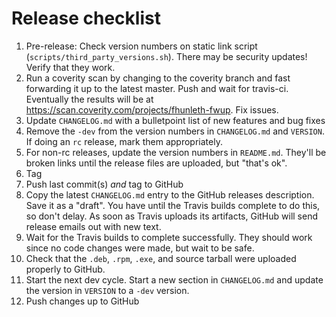 # Release checklist

  1. Pre-release: Check version numbers on static link script
     (`scripts/third_party_versions.sh`). There may be security updates! Verify that
     they work.
  2. Run a coverity scan by changing to the coverity branch and fast forwarding
     it up to the latest master. Push and wait for travis-ci. Eventually the
     results will be at https://scan.coverity.com/projects/fhunleth-fwup. Fix
     issues.
  3. Update `CHANGELOG.md` with a bulletpoint list of new features and bug fixes
  4. Remove the `-dev` from the version numbers in `CHANGELOG.md` and `VERSION`. If
     doing an `rc` release, mark them appropriately.
  5. For non-rc releases, update the version numbers in `README.md`. They'll be
     broken links until the release files are uploaded, but "that's ok".
  6. Tag
  7. Push last commit(s) *and* tag to GitHub
  8. Copy the latest `CHANGELOG.md` entry to the GitHub releases description.
     Save it as a "draft". You have until the Travis builds complete to do this,
     so don't delay. As soon as Travis uploads its artifacts, GitHub will send
     release emails out with new text.
  9. Wait for the Travis builds to complete successfully. They should work since
     no code changes were made, but wait to be safe.
 10. Check that the `.deb`, `.rpm`, `.exe`, and source tarball were
     uploaded properly to GitHub.
 11. Start the next dev cycle. Start a new section in `CHANGELOG.md` and
     update the version in `VERSION` to a `-dev` version.
 12. Push changes up to GitHub
